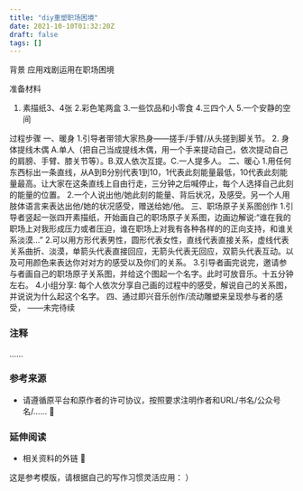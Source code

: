 ```yaml
---
title: "diy重塑职场困境"
date: 2021-10-10T01:32:20Z
draft: false
tags: []
---
```


背景
应用戏剧运用在职场困境

准备材料
1. 素描纸3、4张
2.彩色笔两盒
3.一些饮品和小零食
4.三四个人
5.一个安静的空间


过程步骤
一、暖身
1.引导者带领大家热身——搓手/手臂/从头搓到脚关节。
2. 身体提线木偶
A.单人（把自己当成提线木偶，用一个手来提动自己，依次提动自己的肩膀、手臂、膝关节等）。B.双人依次互提。C.一人提多人。
二、暖心
1.用任何东西标出一条直线，从A到B分别代表1到10，1代表此刻能量最低，10代表此刻能量最高。让大家在这条直线上自由行走，三分钟之后喊停止，每个人选择自己此刻的能量的位置。
2.一个人说出他/她此刻的能量、背后状况，及感受。另一个人用肢体语言来表达出他/她的状况感受，赠送给她/他。
三、职场原子关系图创作
1.引导者竖起一张四开素描纸，开始画自己的职场原子关系图，边画边解说:“谁在我的职场上对我形成压力或者压迫，谁在职场上对我有各种各样的的正向支持，和谁关系淡漠...”
2.可以用方形代表男性，圆形代表女性，直线代表直接关系，虚线代表关系曲折、淡漠，单箭头代表直接回应，无箭头代表无回应，双箭头代表互动。以及可用颜色来表达你对对方的感受以及你们的关系。
3.引导者画完说完，邀请参与者画自己的职场原子关系图，并给这个图起一个名字。此时可放音乐。十五分钟左右。
4.小组分享:
每个人依次分享自己画的过程中的感受，解说自己的关系图，并说说为什么起这个名字。
四、通过即兴音乐创作/流动雕塑来呈现参与者的感受，
——未完待续

### 注释
……

### 参考来源
- 请遵循原平台和原作者的许可协议，按照要求注明作者和URL/书名/公众号名/…… 🔗

### 延伸阅读
- 相关资料的外链 🔗

这是参考模版，请根据自己的写作习惯灵活应用： ）


